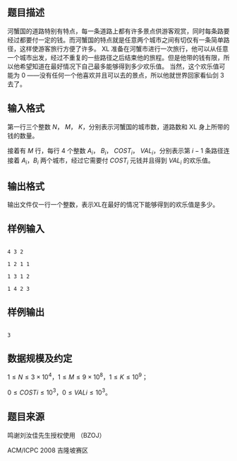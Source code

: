 ## 题目描述
河蟹国的道路特别有特点，每一条道路上都有许多景点供游客观赏，同时每条路要经过都要付一定的钱。而河蟹国的特点就是任意两个城市之间有切仅有一条简单路径，这样使游客旅行方便了许多。 XL 准备在河蟹市进行一次旅行，他可以从任意一个城市出发，经过不重复的一些路径之后结束他的旅程。但是他带的钱有限，所以他希望知道在最好情况下自己最多能够得到多少欢乐值。 当然，这个欢乐值可能为 $0$ ——没有任何一个他喜欢并且可以去的景点，所以他就世界回家看仙剑 3 去了。

## 输入格式
第一行三个整数 $N$， $M$， $K$，分别表示河蟹国的城市数，道路数和 XL 身上所带的钱的数量。 

接着有 $M$ 行，每行 $4$ 个整数 $A_i$， $B_i$， $COST_i$， $VAL_i$，分别表示第 $i-1$ 条路径连接着 $A_i$，$B_i$ 两个城市，经过它需要付 $COST_i$ 元钱并且得到 $VAL_i$ 的欢乐值。

## 输出格式
输出文件仅一行一个整数，表示XL在最好的情况下能够得到的欢乐值是多少。
## 样例输入
```plain
4 3 2
1 2 1 1
1 3 1 2
1 4 2 3
```
## 样例输出
```plain
3
```

## 数据规模及约定

$1\le N\le 3\times 10^4$，$1\le M\le 9\times 10^8$，$1\le K\le 10^9$；

$0\le COSTi\le 10^3$，$0\le VALi\le 10^3$。

## 题目来源
鸣谢刘汝佳先生授权使用 （BZOJ）

ACM/ICPC 2008 吉隆坡赛区